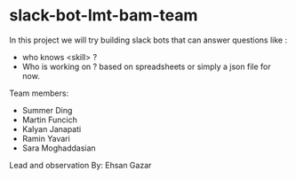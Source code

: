 # slack-bot-lmt-bam-team

In this project we will try building slack bots that can answer questions like : 
  - who knows &lt;skill> ?
  - Who is working on <project-name> ?
based on spreadsheets or simply a json file for now.
  
Team members:
  - Summer Ding
  - Martin Funcich
  - Kalyan Janapati
  - Ramin Yavari
  - Sara Moghaddasian
  
Lead and observation By: Ehsan Gazar
